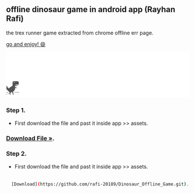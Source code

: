 ## offline dinosaur game in android app (Rayhan Rafi)

the trex runner game extracted from chrome offline err page.


[go and enjoy! :smile: ](http://wayou.github.io/t-rex-runner/)

![chrome offline game cast](assets/screenshot.gif)

### Step 1.
- First download the file and past it inside app >> assets.

### [Download File »]([https://www.youtube.com/watch?v=](https://github.com/rafi-20189/Dinosaur_Offline_Game.git)).
### 


### Step 2.
- First download the file and past it inside app >> assets.
```bash

  [Download](https://github.com/rafi-20189/Dinosaur_Offline_Game.git).

```

